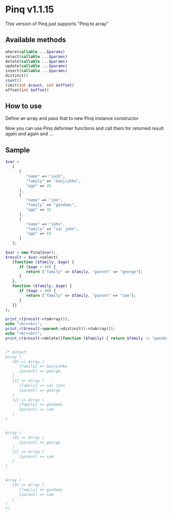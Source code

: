 # Pinq v1.1.15

This version of Pinq just supports "Pinq to array"

## Available methods

```php
where(callable ...$params)
select(callable ...$params)
delete(callable ...$params)
update(callable ...$params)
insert(callable ...$params)
distinct()
count()
limit(int $count, int $offset)
offset(int $offset)
```

## How to use

Define an array and pass that to new Pinq instance constructor

Now you can use Pinq deformer functions and call them for returned result again and again and ...

## Sample

```php
$var =
   [
      [
         "name" => "jack",
         "family" => "Gonjishke",
         "age" => 45
      ],
      [
         "name" => "joe",
         "family" => "gandomi",
         "age" => 32
      ],
      [
         "name" => "john",
         "family" => "val john",
         "age" => 63
      ]
   ];

$var = new Pinq($var);
$result = $var->select(
   [function ($family, $age) {
      if ($age > 40) {
         return ["family" => $family, "parent" => "george"];
      }
   },
   function ($family, $age) {
      if ($age < 40) {
         return ["family" => $family, "parent" => "sam"];
      }
   }]
);

print_r($result->toArray());
echo "<br><br>";
print_r($result->parent->distinct()->toArray());
echo "<br><br>";
print_r($result->delete([function ($family) { return $family != "gandomi"; }])->toArray());


/* Output:
Array (
   [0] => Array (
      [family] => Gonjishke
      [parent] => george
   )
   [1] => Array (
      [family] => val john
      [parent] => george
   )
   [2] => Array (
      [family] => gandomi
      [parent] => sam
   )
)


Array (
   [0] => Array (
      [parent] => george
   )
   [2] => Array (
      [parent] => sam
   )
)


Array (
   [0] => Array (
      [family] => gandomi
      [parent] => sam
   )
) 
*/
```
